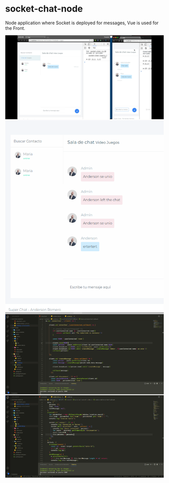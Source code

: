 # socket-chat-node
Node application where Socket is deployed for messages, Vue is used for the Front.

![Screenshot](1.jpg)
 ![Screenshot](2.png) 
 ![Screenshot](3.png)
![Screenshot](4.png)
